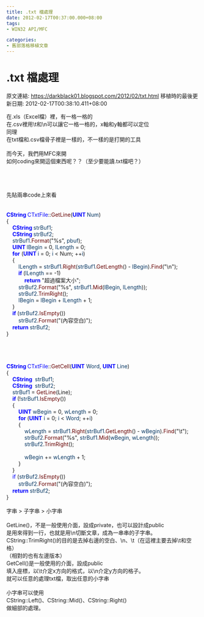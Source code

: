 ```yaml
---
title: .txt 檔處理
date: 2012-02-17T00:37:00.000+08:00
tags: 
- WIN32 API/MFC

categories:
- 舊部落格移植文章
---
```


# .txt 檔處理

原文連結: https://darkblack01.blogspot.com/2012/02/txt.html
移植時的最後更新日期: 2012-02-17T00:38:10.411+08:00

在.xls（Excel檔）裡，有一格一格的<br />在.csv裡用\t和\n可以讓它一格一格的，x軸和y軸都可以定位<br />同理<br />在txt檔和.csv檔骨子裡是一樣的，不一樣的是打開的工具<br /><br />而今天，我們用MFC來開<br />如何coding來開這個東西呢？？（至少要能讀.txt檔吧？）<br /><br /><a name='more'></a><br /><br /><br />先貼兩串code上來看<br /><br /><br /><b><span style="color: blue;">CString </span></b><span style="color: blue;">CTxtFile</span>::<span style="color: #660000;">GetLine</span>(<b><span style="color: blue;">UINT </span></b><span style="color: #073763;">Num</span>)<br />{<br />&nbsp; &nbsp; <b><span style="color: blue;">CString </span></b><span style="color: #073763;">strBuf1</span>;<br />&nbsp; &nbsp; <b><span style="color: blue;">CString </span></b><span style="color: #073763;">strBuf2</span>;<br />&nbsp; &nbsp; <span style="color: #073763;">strBuf1</span>.<span style="color: #660000;">Format</span>("%s", <span style="color: #073763;">pbuf</span>);<br />&nbsp; &nbsp; <b><span style="color: blue;">UINT </span></b><span style="color: #073763;">lBegin</span> = 0, <span style="color: #073763;">lLength </span>= 0;<br />&nbsp; &nbsp; <span style="color: blue;"><b>for</b> </span>(<span style="color: blue;"><b>UINT </b></span><span style="color: #073763;">i</span> = 0; <span style="color: #073763;">i</span> &lt; Num; ++<span style="color: #073763;">i</span>)<br />&nbsp; &nbsp; {<br />&nbsp; &nbsp; &nbsp; &nbsp; <span style="color: #073763;">lLength </span>= <span style="color: #073763;">strBuf1</span>.<span style="color: #660000;">Right</span>(<span style="color: #073763;">strBuf1</span>.<span style="color: #660000;">GetLength</span>() - <span style="color: #073763;">lBegin</span>).<span style="color: #660000;">Find</span>("\n");<br />&nbsp; &nbsp; &nbsp; &nbsp; <b><span style="color: blue;">if </span></b>(<span style="color: #073763;">lLength </span>== -1) &nbsp; &nbsp; &nbsp; &nbsp; &nbsp; <br />&nbsp; &nbsp; &nbsp; &nbsp; &nbsp; &nbsp; <b><span style="color: blue;">return </span></b>"超過檔案大小";<br />&nbsp; &nbsp; &nbsp; &nbsp; <span style="color: #073763;">strBuf2</span>.<span style="color: #660000;">Format</span>("%s", <span style="color: #073763;">strBuf1</span>.<span style="color: #660000;">Mid</span>(<span style="color: #073763;">lBegin</span>, <span style="color: #073763;">lLength</span>));<br />&nbsp; &nbsp; &nbsp; &nbsp; <span style="color: #073763;">strBuf2</span>.<span style="color: #660000;">TrimRight</span>();<br />&nbsp; &nbsp; &nbsp; &nbsp; <span style="color: #073763;">lBegin </span>= <span style="color: #073763;">lBegin </span>+ <span style="color: #073763;">lLength </span>+ 1;<br />&nbsp; &nbsp; }<br />&nbsp; &nbsp; <b><span style="color: blue;">if </span></b>(<span style="color: #073763;">strBuf2</span>.<span style="color: #660000;">IsEmpty</span>())<br />&nbsp; &nbsp; &nbsp; &nbsp; <span style="color: #073763;">strBuf2</span>.<span style="color: #660000;">Format</span>("(內容空白)");<br />&nbsp; &nbsp; <b><span style="color: blue;">return </span></b><span style="color: #073763;">strBuf2</span>;<br />}<br /><br /><br /><br /><br /><b><span style="color: blue;">CString </span></b><span style="color: blue;">CTxtFile</span>::<span style="color: #660000;">GetCell</span>(<span style="color: blue;"><b>UINT</b></span> <span style="color: #073763;">Word</span>, <span style="color: blue;"><b>UINT </b></span><span style="color: #073763;">Line</span>)<br />{<br />&nbsp; &nbsp;&nbsp;<b><span style="color: blue;">CString&nbsp;</span></b>&nbsp;<span style="color: #073763;">strBuf1</span>;<br />&nbsp; &nbsp;&nbsp;<b><span style="color: blue;">CString&nbsp;</span></b>&nbsp;<span style="color: #073763;">strBuf2</span>;<br />&nbsp; &nbsp; <span style="color: #073763;">strBuf1 </span>= <span style="color: #660000;">GetLine</span>(Line);<br />&nbsp; &nbsp; <b><span style="color: blue;">if </span></b>(!<span style="color: #073763;">strBuf1</span>.<span style="color: #660000;">IsEmpty</span>())<br />&nbsp; &nbsp; {<br />&nbsp; &nbsp; &nbsp; &nbsp; <span style="color: blue;"><b>UINT </b></span><span style="color: #073763;">wBegin </span>= 0, <span style="color: #073763;">wLength </span>= 0;<br />&nbsp; &nbsp; &nbsp; &nbsp; <span style="color: blue;"><b>for </b></span>(<b style="color: blue;">UINT</b>&nbsp;<span style="color: #073763;">i</span> = 0; <span style="color: #073763;">i</span> &lt; <span style="color: #073763;">Word</span>; ++<span style="color: #073763;">i</span>)<br />&nbsp; &nbsp; &nbsp; &nbsp; {<br />&nbsp; &nbsp; &nbsp; &nbsp; &nbsp; &nbsp; <span style="color: #073763;">wLength </span>= <span style="color: #073763;">strBuf1</span>.<span style="color: #660000;">Right</span>(<span style="color: #073763;">strBuf1</span>.<span style="color: #660000;">GetLength</span>() - <span style="color: #073763;">wBegin</span>).<span style="color: #660000;">Find</span>("\t");<br />&nbsp; &nbsp; &nbsp; &nbsp; &nbsp; &nbsp; <span style="color: #073763;">strBuf2</span>.<span style="color: #660000;">Format</span>("%s", <span style="color: #073763;">strBuf1</span>.<span style="color: #660000;">Mid</span>(<span style="color: #073763;">wBegin</span>, <span style="color: #073763;">wLength</span>));<br />&nbsp; &nbsp; &nbsp; &nbsp; &nbsp; &nbsp; <span style="color: #073763;">strBuf2</span>.<span style="color: #660000;">TrimRight</span>();<br />&nbsp; &nbsp; &nbsp; &nbsp; &nbsp; <br />&nbsp; &nbsp; &nbsp; &nbsp; &nbsp; &nbsp; <span style="color: #073763;">wBegin </span>+= <span style="color: #073763;">wLength </span>+ 1;<br />&nbsp; &nbsp; &nbsp; &nbsp; }<br />&nbsp; &nbsp; }<br />&nbsp; &nbsp; <span style="color: blue;">if </span>(<span style="color: #073763;">strBuf2</span>.<span style="color: #660000;">IsEmpty</span>())<br />&nbsp; &nbsp; &nbsp; &nbsp; <span style="color: #073763;">strBuf2</span>.<span style="color: #660000;">Format</span>("(內容空白)");<br />&nbsp; &nbsp; <b><span style="color: blue;">return </span></b><span style="color: #073763;">strBuf2</span>;<br />}<br /><br />字串 &gt; 子字串 &gt; 小字串<br /><br />GetLine()，不是一般使用介面，設成private，也可以設計成public<br />是用來得到一行，也就是用\n切斷文章，成為一串串的子字串。<br />CString::TrimRight()的目的是去掉右邊的空白、\n、\t（在這裡主要去掉\t和空格）<br />（相對的也有左邊版本）<br />GetCell()是一般使用的介面，設成public<br />填入座標，以\t介定x方向的格式，以\n介定y方向的格子。<br />就可以任意的處理txt檔，取出任意的小字串<br /><br />小字串可以使用<br />CString::Left()、CString::Mid()、CString::Right()<br />做細部的處理。
